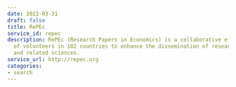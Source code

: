 ```yaml
---
date: 2022-03-31
draft: false
title: RePEc
service_id: repec
description: RePEc (Research Papers in Economics) is a collaborative effort of hundreds
  of volunteers in 102 countries to enhance the dissemination of research in Economics
  and related sciences.
service_url: http://repec.org
categories:
- search
---
```



